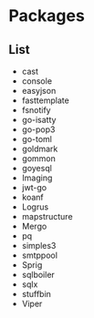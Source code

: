 # Packages

## List

- cast
- console
- easyjson
- fasttemplate
- fsnotify
- go-isatty
- go-pop3
- go-toml
- goldmark
- gommon
- goyesql
- Imaging
- jwt-go
- koanf
- Logrus
- mapstructure
- Mergo
- pq
- simples3
- smtppool
- Sprig
- sqlboiler
- sqlx
- stuffbin
- Viper
